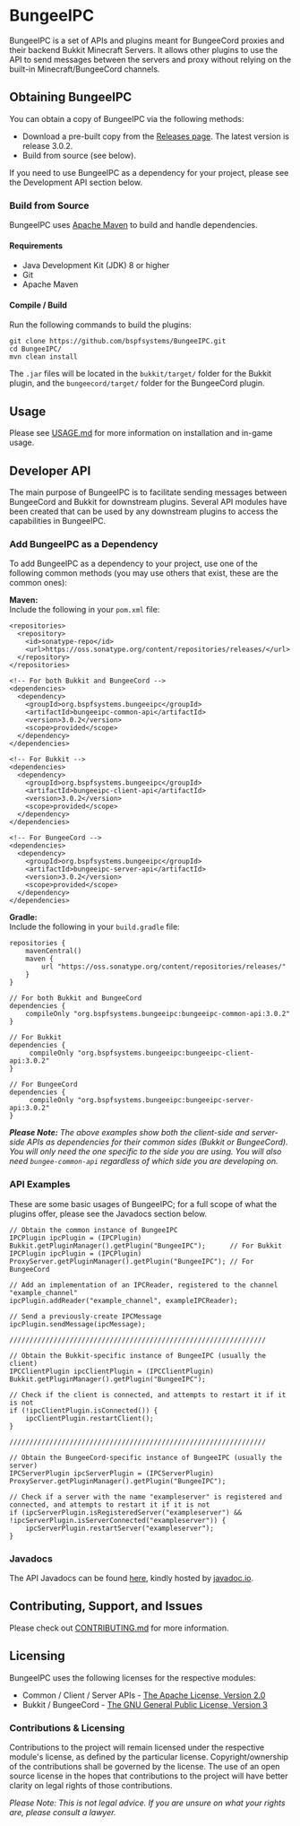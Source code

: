 # BungeeIPC

BungeeIPC is a set of APIs and plugins meant for BungeeCord proxies and their backend Bukkit Minecraft Servers. It allows other plugins to use the API to send messages between the servers and proxy without relying on the built-in Minecraft/BungeeCord channels.

## Obtaining BungeeIPC

You can obtain a copy of BungeeIPC via the following methods:
- Download a pre-built copy from the [Releases page](https://github.com/bspfsystems/BungeeIPC/releases/latest/). The latest version is release 3.0.2.
- Build from source (see below).

If you need to use BungeeIPC as a dependency for your project, please see the Development API section below.

### Build from Source

BungeeIPC uses [Apache Maven](https://maven.apache.org/) to build and handle dependencies.

#### Requirements

- Java Development Kit (JDK) 8 or higher
- Git
- Apache Maven

#### Compile / Build

Run the following commands to build the plugins:
```
git clone https://github.com/bspfsystems/BungeeIPC.git
cd BungeeIPC/
mvn clean install
```

The `.jar` files will be located in the `bukkit/target/` folder for the Bukkit plugin, and the `bungeecord/target/` folder for the BungeeCord plugin.

## Usage

Please see [USAGE.md](USAGE.md) for more information on installation and in-game usage.

## Developer API

The main purpose of BungeeIPC is to facilitate sending messages between BungeeCord and Bukkit for downstream plugins. Several API modules have been created that can be used by any downstream plugins to access the capabilities in BungeeIPC.

### Add BungeeIPC as a Dependency

To add BungeeIPC as a dependency to your project, use one of the following common methods (you may use others that exist, these are the common ones):

**Maven:**<br />
Include the following in your `pom.xml` file:<br />
```
<repositories>
  <repository>
    <id>sonatype-repo</id>
    <url>https://oss.sonatype.org/content/repositories/releases/</url>
  </repository>
</repositories>

<!-- For both Bukkit and BungeeCord -->
<dependencies>
  <dependency>
    <groupId>org.bspfsystems.bungeeipc</groupId>
    <artifactId>bungeeipc-common-api</artifactId>
    <version>3.0.2</version>
    <scope>provided</scope>
  </dependency>
</dependencies>

<!-- For Bukkit -->
<dependencies>
  <dependency>
    <groupId>org.bspfsystems.bungeeipc</groupId>
    <artifactId>bungeeipc-client-api</artifactId>
    <version>3.0.2</version>
    <scope>provided</scope>
  </dependency>
</dependencies>

<!-- For BungeeCord -->
<dependencies>
  <dependency>
    <groupId>org.bspfsystems.bungeeipc</groupId>
    <artifactId>bungeeipc-server-api</artifactId>
    <version>3.0.2</version>
    <scope>provided</scope>
  </dependency>
</dependencies>
```

**Gradle:**<br />
Include the following in your `build.gradle` file:<br />
```
repositories {
    mavenCentral()
    maven {
        url "https://oss.sonatype.org/content/repositories/releases/"
    }
}

// For both Bukkit and BungeeCord
dependencies {
    compileOnly "org.bspfsystems.bungeeipc:bungeeipc-common-api:3.0.2"
}

// For Bukkit
dependencies {
     compileOnly "org.bspfsystems.bungeeipc:bungeeipc-client-api:3.0.2"
}

// For BungeeCord
dependencies {
     compileOnly "org.bspfsystems.bungeeipc:bungeeipc-server-api:3.0.2"
}
```

_**Please Note:** The above examples show both the client-side and server-side APIs as dependencies for their common sides (Bukkit or BungeeCord). You will only need the one specific to the side you are using. You will also need `bungee-common-api` regardless of which side you are developing on._

### API Examples

These are some basic usages of BungeeIPC; for a full scope of what the plugins offer, please see the Javadocs section below.
```
// Obtain the common instance of BungeeIPC
IPCPlugin ipcPlugin = (IPCPlugin) Bukkit.getPluginManager().getPlugin("BungeeIPC");      // For Bukkit
IPCPlugin ipcPlugin = (IPCPlugin) ProxyServer.getPluginManager().getPlugin("BungeeIPC"); // For BungeeCord

// Add an implementation of an IPCReader, registered to the channel "example_channel"
ipcPlugin.addReader("example_channel", exampleIPCReader);

// Send a previously-create IPCMessage
ipcPlugin.sendMessage(ipcMessage);

////////////////////////////////////////////////////////////////

// Obtain the Bukkit-specific instance of BungeeIPC (usually the client)
IPCClientPlugin ipcClientPlugin = (IPCClientPlugin) Bukkit.getPluginManager().getPlugin("BungeeIPC");

// Check if the client is connected, and attempts to restart it if it is not
if (!ipcClientPlugin.isConnected()) {
    ipcClientPlugin.restartClient();
}

////////////////////////////////////////////////////////////////

// Obtain the BungeeCord-specific instance of BungeeIPC (usually the server)
IPCServerPlugin ipcServerPlugin = (IPCServerPlugin) ProxyServer.getPluginManager().getPlugin("BungeeIPC");

// Check if a server with the name "exampleserver" is registered and connected, and attempts to restart it if it is not
if (ipcServerPlugin.isRegisteredServer("exampleserver") && !ipcServerPlugin.isServerConnected("exampleserver")) {
    ipcServerPlugin.restartServer("exampleserver");
}
```

### Javadocs

The API Javadocs can be found [here](https://bspfsystems.org/docs/bungeeipc/), kindly hosted by [javadoc.io](https://javadoc.io/).

## Contributing, Support, and Issues

Please check out [CONTRIBUTING.md](CONTRIBUTING.md) for more information.

## Licensing

BungeeIPC uses the following licenses for the respective modules:
- Common / Client / Server APIs - [The Apache License, Version 2.0](https://apache.org/licenses/LICENSE-2.0.html)
- Bukkit / BungeeCord - [The GNU General Public License, Version 3](https://www.gnu.org/licenses/gpl-3.0.en.html)

### Contributions & Licensing

Contributions to the project will remain licensed under the respective module's license, as defined by the particular license. Copyright/ownership of the contributions shall be governed by the license. The use of an open source license in the hopes that contributions to the project will have better clarity on legal rights of those contributions.

_Please Note: This is not legal advice. If you are unsure on what your rights are, please consult a lawyer._
